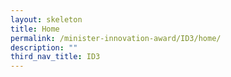 ```yaml
---
layout: skeleton
title: Home
permalink: /minister-innovation-award/ID3/home/
description: ""
third_nav_title: ID3
---
```

